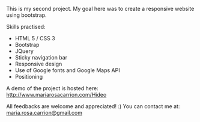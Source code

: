 This is my second project.
My goal here was to create a responsive website using bootstrap. 

Skills practised:
- HTML 5 / CSS 3
- Bootstrap
- JQuery
- Sticky navigation bar
- Responsive design
- Use of Google fonts and Google Maps API
- Positioning

A demo of the project is hosted here: http://www.mariarosacarrion.com/Hideo

All feedbacks are welcome and appreciated! :) 
You can contact me at: maria.rosa.carrion@gmail.com
